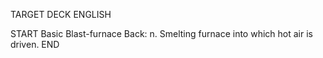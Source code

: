 TARGET DECK
ENGLISH

START
Basic
Blast-furnace
Back: n. Smelting furnace into which hot air is driven.
END
